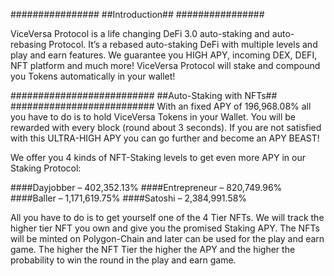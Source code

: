 ################
##Introduction##
################

ViceVersa Protocol is a life changing DeFi 3.0 auto-staking and auto-rebasing Protocol. 
It’s a rebased auto-staking DeFi with multiple levels and play and earn features. 
We guarantee you HIGH APY, incoming DEX, DEFI, NFT platform and much more! 
ViceVersa Protocol will stake and compound you Tokens automatically in your wallet!


##########################
##Auto-Staking with NFTs##
##########################
With an fixed APY of 196,968.08% all you have to do is to hold ViceVersa Tokens in your Wallet. 
You will be rewarded with every block (round about 3 seconds).
If you are not satisfied with this ULTRA-HIGH APY you can go further and become an APY BEAST!

We offer you 4 kinds of NFT-Staking levels to get even more APY in our Staking Protocol:

####Dayjobber – 402,352.13%
####Entrepreneur – 820,749.96%
####Baller – 1,171,619.75%
####Satoshi – 2,384,991.58%

All you have to do is to get yourself one of the 4 Tier NFTs. 
We will track the higher tier NFT you own and give you the promised Staking APY. 
The NFTs will be minted on Polygon-Chain and later can be used for the play and earn game. 
The higher the NFT Tier the higher the APY and the higher the probability to win the round in the play and earn game.
